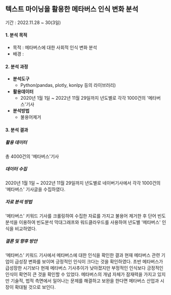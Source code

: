 
## 텍스트 마이닝을 활용한 메타버스 인식 변화 분석

기간 : 2022.11.28 ~ 30(3일)

#### 1. 분석 목적
- 목적 : 메타버스에 대한 사회적 인식 변화 분석
- 배경 : 
#### 2. 분석 과정
- **분석도구**
  - Python(pandas, plotly, konlpy 등의 라이브러리)
- **활용데이터**
  - 2020년 1월 1일 ~ 2022년 11월 29일까지 년도별로 각각 1000건의 '메타버스'기사
- **분석방법**
  - 불용어제거
#### 3. 분석 결과


##### 활용 데이터
총 4000건의 '메타버스'기사

##### 데이터 수집
2020년 1월 1일 ~ 2022년 11월 29일까지 년도별로 네이버기사에서 각각 1000건의 '메타버스' 기사글을 수집하였다.

##### 자료 분석 방법
'메타버스' 키워드 기사를 크롤링하여 수집한 자료를 가지고 불용어 제거한 후 단어 빈도 분석을 이용하여 빈도분석 막대그래프와 워드클라우드를 사용하여 년도별 '메타버스' 인식을 비교하였다.

##### 결론 및 향후 방안
‘메타버스’ 키워드 기사에서 메타버스에 대한 인식을 확인한 결과 현재 메타버스 관련 기업이 급성장 변화를 보이며 긍정적인 인식이 크다는 것을 확인하였다. 
초반 메타버스가 급성장한 시기보다 현재 메타버스 기사추이가 낮아졌지만 부정적인 인식보다 긍정적인 인식이 확연히 큰 것을 확인할 수 있었다. 
메타버스의 개념 자체가 잠재력을 가지고 있지만 기술적, 법적 측면에서 일어나는 문제를 해결하고 보완을 한다면 메타버스 산업과 시장이 확대될 것으로 보인다.
